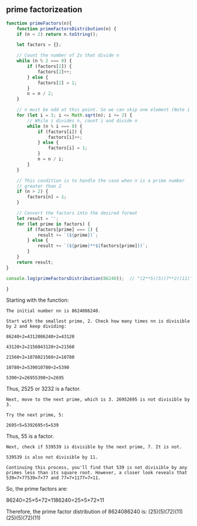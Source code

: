 ## prime factorizeation


```javascript
function primeFactors(n){
    function primeFactorsDistribution(n) {
    if (n < 2) return n.toString();

    let factors = {};

    // Count the number of 2s that divide n
    while (n % 2 === 0) {
        if (factors[2]) {
            factors[2]++;
        } else {
            factors[2] = 1;
        }
        n = n / 2;
    }

    // n must be odd at this point. So we can skip one element (Note i = i +2)
    for (let i = 3; i <= Math.sqrt(n); i += 2) {
        // While i divides n, count i and divide n
        while (n % i === 0) {
            if (factors[i]) {
                factors[i]++;
            } else {
                factors[i] = 1;
            }
            n = n / i;
        }
    }

    // This condition is to handle the case when n is a prime number
    // greater than 2
    if (n > 2) {
        factors[n] = 1;
    }

    // Convert the factors into the desired format
    let result = '';
    for (let prime in factors) {
        if (factors[prime] === 1) {
            result += `(${prime})`;
        } else {
            result += `(${prime}**${factors[prime]})`;
        }
    }
    return result;
}

console.log(primeFactorsDistribution(86240));  // "(2**5)(5)(7**2)(11)"

}

```







Starting with the function:

    The initial number nn is 8624086240.

    Start with the smallest prime, 2. Check how many times nn is divisible by 2 and keep dividing:

    86240÷2=4312086240÷2=43120

    43120÷2=2156043120÷2=21560

    21560÷2=1078021560÷2=10780

    10780÷2=539010780÷2=5390

    5390÷2=26955390÷2=2695

Thus, 2525 or 3232 is a factor.

    Next, move to the next prime, which is 3. 26952695 is not divisible by 3.

    Try the next prime, 5:

    2695÷5=5392695÷5=539

Thus, 55 is a factor.

    Next, check if 539539 is divisible by the next prime, 7. It is not.

    539539 is also not divisible by 11.

    Continuing this process, you'll find that 539 is not divisible by any primes less than its square root. However, a closer look reveals that 539=7×77539=7×77 and 77=7×1177=7×11.

So, the prime factors are:

86240=25×5×72×1186240=25×5×72×11

Therefore, the prime factor distribution of 8624086240 is:
(25)(5)(72)(11)(25)(5)(72)(11)